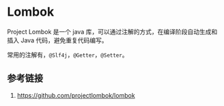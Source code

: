 # Lombok

Project Lombok 是一个 java 库，可以通过注解的方式，在编译阶段自动生成和插入 Java 代码，避免重复代码编写。

常用的注解有，`@Slf4j`，`@Getter`，`@Setter`。

## 参考链接
1. https://github.com/projectlombok/lombok